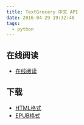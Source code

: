 ```yaml
---
title: TextGrocery 中文 API
date: 2016-04-29 19:32:40
tags:
  - python
---
```



## 在线阅读 ##

+ [在线阅读](http://textgrocery.readthedocs.io/zh/latest/index.html)

## 下载 ##

+ [HTML格式](http://readthedocs.org/projects/textgrocery/downloads/htmlzip/latest/)
+ [EPUB格式](http://readthedocs.org/projects/textgrocery/downloads/epub/latest/)

